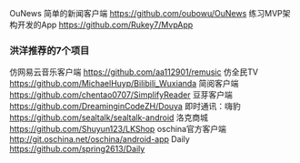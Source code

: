 OuNews 简单的新闻客户端
https://github.com/oubowu/OuNews
练习MVP架构开发的App
https://github.com/Rukey7/MvpApp
### 洪洋推荐的7个项目

仿网易云音乐客户端
https://github.com/aa112901/remusic
仿全民TV
https://github.com/MichaelHuyp/Bilibili_Wuxianda
简阅客户端
https://github.com/chentao0707/SimplifyReader
豆芽客户端
https://github.com/DreaminginCodeZH/Douya
即时通讯：嗨豹
https://github.com/sealtalk/sealtalk-android
洛克商城
https://github.com/Shuyun123/LKShop
oschina官方客户端
http://git.oschina.net/oschina/android-app
Daily
https://github.com/spring2613/Daily
